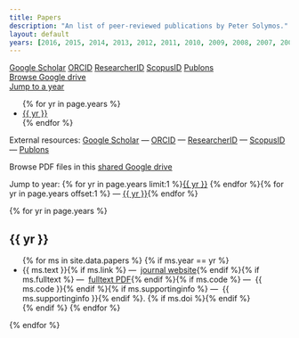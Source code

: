 ```yaml
---
title: Papers
description: "An list of peer-reviewed publications by Peter Solymos."
layout: default
years: [2016, 2015, 2014, 2013, 2012, 2011, 2010, 2009, 2008, 2007, 2005, 2004, 2002]
---
```


<div class="btn-group btn-group-justified">
  <a href="http://scholar.google.ca/citations?hl=en&user=PfC17QsAAAAJ&view_op=list_works&pagesize=100" class="btn btn-default">Google Scholar</a>
<!--  <a href="https://vm.mtmt.hu/www/index.php?AuthorID=10000580" class="btn btn-default">MTMT</a> -->
  <a href="http://orcid.org/0000-0001-7337-1740" class="btn btn-default">ORCID</a>
  <a href="http://www.researcherid.com/rid/B-2775-2008" class="btn btn-default">ResearcherID</a>
  <a href="http://www.scopus.com/authid/detail.url?authorId=23104106300" class="btn btn-default">ScopusID</a>
  <a href="https://publons.com/a/534081/" class="btn btn-default">Publons</a>
</div>

<div class="btn-group">
  <a href="https://drive.google.com/folderview?id=0B-q59n6LIwYPflA4aHVydEx5aFY5MUZtdFRvcG11NWNUc3ljOTdsSlFSSHRDdHJVMDEyWXc&usp=sharing" class="btn btn-default"><i class="fa fa-file-pdf-o" aria-hidden="true"></i> Browse Google drive</a>
  <div class="btn-group">
    <a href="#" class="btn btn-default dropdown-toggle" data-toggle="dropdown">Jump to a year <i class="fa fa-chevron-down" aria-hidden="true"></i></a>
    <ul class="dropdown-menu">
      {% for yr in page.years %}<li><a href="#papers-{{ yr }}">{{ yr }}</a></li> {% endfor %}
     </ul>
  </div>
</div>

<p id="papers-external">External resources: <a href="http://scholar.google.ca/citations?hl=en&user=PfC17QsAAAAJ&view_op=list_works&pagesize=100">Google Scholar</a> &mdash;
<!-- <a href="https://vm.mtmt.hu/www/index.php?AuthorID=10000580">MTMT</a> &mdash; -->
<a href="http://orcid.org/0000-0001-7337-1740">ORCID</a> &mdash;
<a href="http://www.researcherid.com/rid/B-2775-2008">ResearcherID</a> &mdash;
<a href="http://www.scopus.com/authid/detail.url?authorId=23104106300">ScopusID</a> &mdash;
<a href="https://publons.com/a/534081/">Publons</a>
</p>

Browse PDF files in this [shared Google drive](https://drive.google.com/folderview?id=0B-q59n6LIwYPflA4aHVydEx5aFY5MUZtdFRvcG11NWNUc3ljOTdsSlFSSHRDdHJVMDEyWXc&usp=sharing)

<p id="year-lookup">Jump to year: {% for yr in page.years limit:1 %}<a href="#papers-{{ yr }}">{{ yr }}</a> {% endfor %}{% for yr in page.years offset:1 %} &mdash; <a href="#papers-{{ yr }}">{{ yr }}</a>{% endfor %}</p>

{% for yr in page.years %}
<h2 id="papers-{{ yr }}">{{ yr }}</h2>
<ul>
  {% for ms in site.data.papers %}
  {% if ms.year == yr %}
  <li>{{ ms.text }}{% if ms.link %} &mdash; <i class="fa fa-external-link text-orange"></i>&nbsp;<a href="{{ ms.link }}">journal website</a>{% endif %}{% if ms.fulltext %} &mdash; <i class="fa fa-file-pdf-o text-orange"></i>&nbsp;<a href="{{ ms.fulltext }}">fulltext PDF</a>{% endif %}{% if ms.code %} &mdash; <i class="fa fa-file-code-o text-orange"></i>&nbsp;{{ ms.code }}{% endif %}{% if ms.supportinginfo %} &mdash; <i class="fa fa-file-code-o text-orange"></i>&nbsp;{{ ms.supportinginfo }}{% endif %}. {% if ms.doi %}<div data-badge-popover="bottom" style="display: inline-block;" data-badge-type="4" data-doi="{{ ms.doi }}" data-hide-no-mentions="true" class="altmetric-embed"></div>{% endif %}</li>
  {% endif %}
  {% endfor %}
</ul>
{% endfor %}

